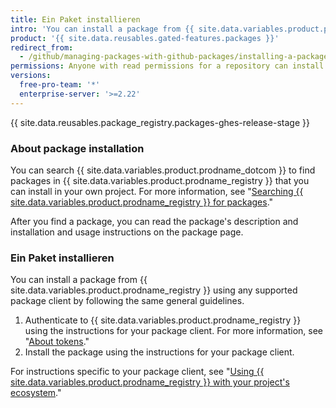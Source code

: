 ```yaml
---
title: Ein Paket installieren
intro: 'You can install a package from {{ site.data.variables.product.prodname_registry }} and use the package as a dependency in your own project.'
product: '{{ site.data.reusables.gated-features.packages }}'
redirect_from:
  - /github/managing-packages-with-github-packages/installing-a-package
permissions: Anyone with read permissions for a repository can install a package from that repository.
versions:
  free-pro-team: '*'
  enterprise-server: '>=2.22'
---
```


{{ site.data.reusables.package_registry.packages-ghes-release-stage }}

### About package installation

You can search {{ site.data.variables.product.prodname_dotcom }} to find packages in {{ site.data.variables.product.prodname_registry }} that you can install in your own project. For more information, see "[Searching {{ site.data.variables.product.prodname_registry }} for packages](/github/searching-for-information-on-github/searching-for-packages)."

After you find a package, you can read the package's description and installation and usage instructions on the package page.

### Ein Paket installieren

You can install a package from {{ site.data.variables.product.prodname_registry }} using any supported package client by following the same general guidelines.

1. Authenticate to {{ site.data.variables.product.prodname_registry }} using the instructions for your package client. For more information, see "[About tokens](/packages/publishing-and-managing-packages/about-github-packages#about-tokens)."
2. Install the package using the instructions for your package client.

For instructions specific to your package client, see "[Using {{ site.data.variables.product.prodname_registry }} with your project's ecosystem](/packages/using-github-packages-with-your-projects-ecosystem)."
